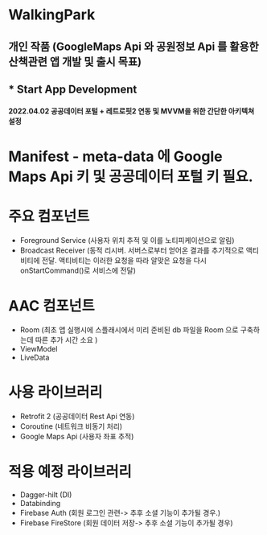 # WalkingPark 
## 개인 작품 (GoogleMaps Api 와 공원정보 Api 를 활용한 산책관련 앱 개발 및 출시 목표)

## * Start App Development
#### 2022.04.02 공공데이터 포털 + 레트로핏2 연동 및 MVVM을 위한 간단한 아키텍쳐 설정

# Manifest - meta-data 에 Google Maps Api 키 및 공공데이터 포털 키 필요.

# 주요 컴포넌트
- Foreground Service (사용자 위치 추적 및 이를 노티피케이션으로 알림)
- Broadcast Receiver (동적 리시버. 서버스로부터 얻어온 결과를 추기적으로 액티비티에 전달. 액티비티는 이러한 요청을 따라 알맞은 요청을 다시 onStartCommand()로 서비스에 전달)

# AAC 컴포넌트
- Room (최초 앱 실행시에 스플래시에서 미리 준비된 db 파일을 Room 으로 구축하는데 따른 추가 시간 소요 )
- ViewModel
- LiveData 

# 사용 라이브러리
- Retrofit 2 (공공데이터 Rest Api 연동)
- Coroutine (네트워크 비동기 처리)
- Google Maps Api (사용자 좌표 추적)

# 적용 예정 라이브러리
- Dagger-hilt (DI)
- Databinding 
- Firebase Auth (회원 로그인 관련-> 추후 소셜 기능이 추가될 경우.)
- Firebase FireStore (회원 데이터 저장-> 추후 소셜 기능이 추가될 경우)
